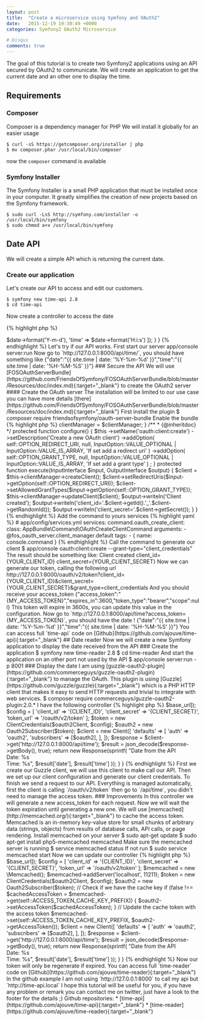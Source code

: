 ```yaml
---
layout: post
title:  "Create a microservice using Symfony and OAuth2"
date:   2015-12-19 19:30:49 +0000
categories: Symfony2 OAuth2 Microservice

# Disqus
comments: true
---
```


The goal of this tutorial is to create two Symfony2 applications using an API secured by OAuth2 to communicate.
We will create an application to get the current date and an other one to display the time.

## Requirements

### Composer

Composer is a dependency manager for PHP
We will install it globally for an easier usage

    $ curl -sS https://getcomposer.org/installer | php
    $ mv composer.phar /usr/local/bin/composer

now the `composer` command is available

### Symfony Installer

The Symfony Installer is a small PHP application that must be installed once in your computer. It greatly simplifies the creation of new projects based on the Symfony framework.

    $ sudo curl -LsS http://symfony.com/installer -o /usr/local/bin/symfony
    $ sudo chmod a+x /usr/local/bin/symfony

## Date API

We will create a simple API which is returning the current date.

### Create our application

Let's create our API to access and edit our customers.

    $ symfony new time-api 2.8
    $ cd time-api

Now create a controller to access the date

{% highlight php %}
<?php

// AppBundle/Controller/DateController.php

namespace AppBundle\Controller;

use Sensio\Bundle\FrameworkExtraBundle\Configuration\Method;
use Sensio\Bundle\FrameworkExtraBundle\Configuration\Route;
use Symfony\Component\HttpFoundation\JsonResponse;

/**
 * @Route("/api/time")
 */
class DateController
{
    /**
     * @Route("/")
     * @Method({"GET"})
     */
    public function getAction()
    {
        $date = new \DateTime();

        return new JsonResponse([
            'date' => $date->format('Y-m-d'),
            'time' => $date->format('H:i:s')
        ]);
    }
}
{% endhighlight %}

Let's try if our API works.
First start our server

    app/console server:run

Now go to `http://127.0.0.1:8000/api/time/`, you should have something like

    {"date":"{{ site.time | date: '%Y-%m-%d' }}","time":"{{ site.time | date: '%H-%M-%S' }}"}

### Secure the API

We will use [FOSOAuthServerBundle](https://github.com/FriendsOfSymfony/FOSOAuthServerBundle/blob/master/Resources/doc/index.md){:target="_blank"} to create the OAuth2 server

#### Create the OAuth server

The installation will be limited to our use case you can have more details [there](https://github.com/FriendsOfSymfony/FOSOAuthServerBundle/blob/master/Resources/doc/index.md){:target="_blank"}

First install the plugin

    $ composer require friendsofsymfony/oauth-server-bundle

Enable the bundle

{% highlight php %}
<?php
// app/AppKernel.php

public function registerBundles()
{
$bundles = array(
    // ...
    new FOS\OAuthServerBundle\FOSOAuthServerBundle(),
);
}
{% endhighlight %}

Now we need to create 2 entities to manage our OAuth credentials

{% highlight php %}
<?php
// AppBundle/Entity/Client.php

namespace AppBundle\Entity;

use FOS\OAuthServerBundle\Entity\Client as BaseClient;
use Doctrine\ORM\Mapping as ORM;

/**
 * @ORM\Entity
 */
class Client extends BaseClient
{
    /**
     * @ORM\Id
     * @ORM\Column(type="integer")
     * @ORM\GeneratedValue(strategy="AUTO")
     */
    protected $id;
}
{% endhighlight %}

The Client will store the `client_id` and `client_secret`.

{% highlight php %}
<?php
// AppBundle/Entity/AccessToken.php

namespace AppBundle\Entity;

use FOS\OAuthServerBundle\Entity\AccessToken as BaseAccessToken;
use Doctrine\ORM\Mapping as ORM;

/**
 * @ORM\Entity
 */
class AccessToken extends BaseAccessToken
{
    /**
     * @ORM\Id
     * @ORM\Column(type="integer")
     * @ORM\GeneratedValue(strategy="AUTO")
     */
    protected $id;

    /**
     * @ORM\ManyToOne(targetEntity="Client")
     * @ORM\JoinColumn(nullable=false)
     */
    protected $client;

}
{% endhighlight %}

The AccessToken will store the generated token from the Client.

To finish update the configuration

    # app/config/config.yml
    fos_oauth_server:
        db_driver: orm
        client_class:        AppBundle\Entity\Client
        access_token_class:  AppBundle\Entity\AccessToken
        refresh_token_class: FOS\OAuthServerBundle\Entity\RefreshToken # Not used in this example
        auth_code_class:     FOS\OAuthServerBundle\Entity\AuthCode # Not used in this example

Update the routing

    # app/config/routing.yml
    app:
        resource: "@AppBundle/Controller/"
        type:     annotation

    fos_oauth_server_token:
        resource: "@FOSOAuthServerBundle/Resources/config/routing/token.xml"

And edit the security

    # app/config/security.yml
    security:
        providers:
            in_memory:
                memory: ~

        firewalls:
            oauth_token:
                pattern:    ^/oauth/v2/token
                security:   false

            api:
                pattern:    ^/api
                fos_oauth:  true
                stateless:  true

        access_control:
            # You can omit this if /api can be accessed both authenticated and anonymously
            - { path: ^/api, roles: [ IS_AUTHENTICATED_FULLY ] }


Now we will need an access token to access all the urls beginning by `/api`

If you try to access `http://127.0.0.1:8000/api/time`, you should have
`{"error":"access_denied","error_description":"OAuth2 authentication required"}`

#### Test our secured api

First we need to create a `client_id` and a `client_secret` to generate an `access_token`.
I have a command for that:

{% highlight php %}
<?php
// AppBundle/Command/OAuthCreateClientCommand.php

namespace AppBundle\Command;

use FOS\OAuthServerBundle\Entity\ClientManager;
use Symfony\Component\Console\Command\Command;
use Symfony\Component\Console\Input\InputInterface;
use Symfony\Component\Console\Input\InputOption;
use Symfony\Component\Console\Output\OutputInterface;

class OAuthCreateClientCommand extends Command
{
    const OPTION_REDIRECT_URI = 'redirect-uri';
    const OPTION_GRANT_TYPE = 'grant-type';

    /**
     * @var ClientManager
     */
    private $clientManager;

    public function __construct(ClientManager $clientManager)
    {
        parent::__construct();

        $this->clientManager = $clientManager;
    }

    /**
     * {@inheritdoc}
     */
    protected function configure()
    {
        $this
            ->setName('oauth:client:create')
            ->setDescription('Create a new OAuth client')
            ->addOption(
                self::OPTION_REDIRECT_URI,
                null,
                InputOption::VALUE_OPTIONAL | InputOption::VALUE_IS_ARRAY,
                'If set add a redirect uri'
            )
            ->addOption(
                self::OPTION_GRANT_TYPE,
                null,
                InputOption::VALUE_OPTIONAL | InputOption::VALUE_IS_ARRAY,
                'If set add a grant type'
            )
        ;
    }

    protected function execute(InputInterface $input, OutputInterface $output)
    {
        $client = $this->clientManager->createClient();
        $client->setRedirectUris($input->getOption(self::OPTION_REDIRECT_URI));
        $client->setAllowedGrantTypes($input->getOption(self::OPTION_GRANT_TYPE));
        $this->clientManager->updateClient($client);

        $output->writeln('Client created');
        $output->writeln('client_id='.$client->getId().'_'.$client->getRandomId());
        $output->writeln('client_secret='.$client->getSecret());
    }
}

{% endhighlight %}

Add the command to yours services

{% highlight yaml %}
# app/config/services.yml
services:
    command.oauth_create_client:
        class: AppBundle\Command\OAuthCreateClientCommand
        arguments:
            - @fos_oauth_server.client_manager.default
        tags:
            -  { name: console.command }
{% endhighlight %}

Call the command to generate our client

    $ app/console oauth:client:create --grant-type="client_credentials"

The result should be something like:

    Client created
    client_id={YOUR_CLIENT_ID}
    client_secret={YOUR_CLIENT_SECRET}

Now we can generate our token, calling the following url

    http://127.0.0.1:8000/oauth/v2/token?client_id={YOUR_CLIENT_ID}&client_secret={YOUR_CLIENT_SECRET}&grant_type=client_credentials

And you should receive your access_token

    {"access_token":"{MY_ACCESS_TOKEN}","expires_in":3600,"token_type":"bearer","scope":null}

This token will expire in 3600s, you can update this value in the configuration.

Now go to `http://127.0.0.1:8000/api/time?access_token={MY_ACCESS_TOKEN}`, you should have the date !

    {"date":"{{ site.time | date: '%Y-%m-%d' }}","time":"{{ site.time | date: '%H-%M-%S' }}"}

You can access full `time-api` code on [Github](https://github.com/ajouve/time-api){:target="_blank"}

## Date reader

Now we will create a new Symfony application to display the date received from the API

### Create the application

    $ symfony new time-reader 2.8
    $ cd time-reader

And start the application on an other port not used by the API

    $ app/console server:run -p 8001

### Display the date

I am using [guzzle-oauth2-plugin](https://github.com/commerceguys/guzzle-oauth2-plugin){:target="_blank"} to manage the OAuth.
This plugin is using [Guzzle](https://github.com/guzzle/guzzle){:target="_blank"} which is a PHP HTTP client that makes it easy to send HTTP requests and trivial to integrate with web services.

    $ composer require commerceguys/guzzle-oauth2-plugin:2.0.*

I have the following controller

{% highlight php %}
<?php
// src/AppBundle/Controller/DefaultController.php

namespace AppBundle\Controller;

use CommerceGuys\Guzzle\Oauth2\GrantType\ClientCredentials;
use CommerceGuys\Guzzle\Oauth2\Oauth2Subscriber;
use GuzzleHttp\Client;
use Sensio\Bundle\FrameworkExtraBundle\Configuration\Route;
use Symfony\Bundle\FrameworkBundle\Controller\Controller;
use Symfony\Component\HttpFoundation\Response;

class DefaultController extends Controller
{
    /**
     * @Route("/", name="homepage")
     */
    public function indexAction()
    {
        $base_url = 'http://127.0.0.1:8000';

        $oauth2Client = new Client(['base_url' => $base_url]);

        $config = [
            'client_id' => '{CLIENT_ID}',
            'client_secret' => '{CLIENT_SECRET}',
            'token_url' => '/oauth/v2/token'
        ];

        $token = new ClientCredentials($oauth2Client, $config);

        $oauth2 = new Oauth2Subscriber($token);

        $client = new Client([
            'defaults' => [
                'auth' => 'oauth2',
                'subscribers' => [$oauth2],
            ],
        ]);

        $response = $client->get('http://127.0.0.1:8000/api/time');

        $result = json_decode($response->getBody(), true);

        return new Response(sprintf(
            "Date from the API <br/> Date: %s <br/> Time: %s",
            $result['date'],
            $result['time']
        ));
    }
}

{% endhighlight %}

First we create our Guzzle client, we will use this client to make call our API.

Then we set up our client configuration and generate our client credentials.

To finish we send a request to our API. Everything is managed automatically, first the client is calling `/oauth/v2/token` then go to `/api/time`, you didn't need to manage the access token.

### Improvements

In this controller we will generate a new access_token for each request. Now we will wait the token expiration until generating a new one.

We will use [memcached](http://memcached.org/){:target="_blank"} to cache the access token. Memcached is an in-memory key-value store for small chunks of arbitrary data (strings, objects) from results of database calls, API calls, or page rendering.

Install memcached on your server

    $ sudo apt-get update
    $ sudo apt-get install php5-memcached memcached

Make sure the memcached server is running

    $ service memcached status

If not run

    $ sudo service memcached start

Now we can update our controller

{% highlight php %}
<?php
// src/AppBundle/Controller/DefaultController.php

namespace AppBundle\Controller;

use CommerceGuys\Guzzle\Oauth2\GrantType\ClientCredentials;
use CommerceGuys\Guzzle\Oauth2\Oauth2Subscriber;
use GuzzleHttp\Client;
use Sensio\Bundle\FrameworkExtraBundle\Configuration\Route;
use Symfony\Bundle\FrameworkBundle\Controller\Controller;
use Symfony\Component\HttpFoundation\Response;

class DefaultController extends Controller
{
    /**
     * @Route("/", name="homepage")
     */
    public function indexAction()
    {
      $base_url = 'http://127.0.0.1:8000';

      $oauth2Client = new Client(['base_url' => $base_url]);

      $config = [
          'client_id' => '{CLIENT_ID}',
          'client_secret' => '{CLIENT_SECRET}',
          'token_url' => '/oauth/v2/token'
      ];

      $memcached = new \Memcached();
      $memcached->addServer('localhost', 11211);

      $token = new ClientCredentials($oauth2Client, $config);
      $oauth2 = new Oauth2Subscriber($token);

      // Check if we have the cache key
      if (false !== $cachedAccessToken = $memcached->get(self::ACCESS_TOKEN_CACHE_KEY_PREFIX)) {
          $oauth2->setAccessToken($cachedAccessToken);
      }

      // Update the cache token with the access token
      $memcached->set(self::ACCESS_TOKEN_CACHE_KEY_PREFIX, $oauth2->getAccessToken());

      $client = new Client([
          'defaults' => [
              'auth' => 'oauth2',
              'subscribers' => [$oauth2],
          ],
      ]);

      $response = $client->get('http://127.0.0.1:8000/api/time');

      $result = json_decode($response->getBody(), true);

      return new Response(sprintf(
          "Date from the API <br/> Date: %s <br/> Time: %s",
          $result['date'],
          $result['time']
      ));
    }
}

{% endhighlight %}

Now our token will only be regenerate if expired.

You can access full `time-reader` code on [Github](https://github.com/ajouve/time-reader){:target="_blank"}
In the github example I am not using `http://127.0.0.1:8000` to call my api but `http://time-api.local`

I hope this tutorial will be useful for you, if you have any problem or remark you can contact me on twitter, just have a look to the footer for the details ;)

Github repositories:

* [time-api](https://github.com/ajouve/time-api){:target="_blank"}
* [time-reader](https://github.com/ajouve/time-reader){:target="_blank"}

